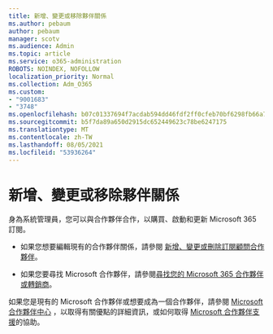 ```yaml
---
title: 新增、變更或移除夥伴關係
ms.author: pebaum
author: pebaum
manager: scotv
ms.audience: Admin
ms.topic: article
ms.service: o365-administration
ROBOTS: NOINDEX, NOFOLLOW
localization_priority: Normal
ms.collection: Adm_O365
ms.custom:
- "9001683"
- "3748"
ms.openlocfilehash: b07c01337694f7acdab594dd46fdf2ff0cfeb70bf6298fb66a7e6736f8a98e96
ms.sourcegitcommit: b5f7da89a650d2915dc652449623c78be6247175
ms.translationtype: MT
ms.contentlocale: zh-TW
ms.lasthandoff: 08/05/2021
ms.locfileid: "53936264"
---
```

# <a name="add-change-or-remove-a-partner-relationship"></a>新增、變更或移除夥伴關係

身為系統管理員，您可以與合作夥伴合作，以購買、啟動和更新 Microsoft 365 訂閱。 

- 如果您想要編輯現有的合作夥伴關係，請參閱 [新增、變更或刪除訂閱顧問合作夥伴](https://docs.microsoft.com/microsoft-365/admin/misc/add-partner?view=o365-worldwide)。

- 如果您要尋找 Microsoft 合作夥伴，請參閱[尋找您的 Microsoft 365 合作夥伴或轉銷商](https://docs.microsoft.com/microsoft-365/admin/manage/find-your-partner-or-reseller?view=o365-worldwide)。

如果您是現有的 Microsoft 合作夥伴或想要成為一個合作夥伴，請參閱 [Microsoft 合作夥伴中心](https://support.microsoft.com/help/4499930/partner-center-overview) ，以取得有關優點的詳細資訊，或如何取得 [Microsoft 合作夥伴支援](https://aka.ms/partnersupport)的協助。

